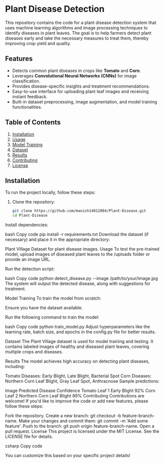 
# Plant Disease Detection

This repository contains the code for a plant disease detection system that uses machine learning algorithms and image processing techniques to identify diseases in plant leaves. The goal is to help farmers detect plant diseases early and take the necessary measures to treat them, thereby improving crop yield and quality.

## Features

- Detects common plant diseases in crops like **Tomato** and **Corn**.
- Leverages **Convolutional Neural Networks (CNNs)** for image classification.
- Provides disease-specific insights and treatment recommendations.
- Easy-to-use interface for uploading plant leaf images and receiving instant feedback.
- Built-in dataset preprocessing, image augmentation, and model training functionalities.

## Table of Contents

1. [Installation](#installation)
2. [Usage](#usage)
3. [Model Training](#model-training)
4. [Dataset](#dataset)
5. [Results](#results)
6. [Contributing](#contributing)
7. [License](#license)

## Installation

To run the project locally, follow these steps:

1. Clone the repository:

   ```bash
   git clone https://github.com/manish14012004/Plant-Disease.git
   cd Plant-Disease
Install dependencies:

bash
Copy code
pip install -r requirements.txt
Download the dataset (if necessary) and place it in the appropriate directory:

Plant Village Dataset for plant disease images.
Usage
To test the pre-trained model, upload images of diseased plant leaves to the /uploads folder or provide an image URL.

Run the detection script:

bash
Copy code
python detect_disease.py --image /path/to/your/image.jpg
The system will output the detected disease, along with suggestions for treatment.

Model Training
To train the model from scratch:

Ensure you have the dataset available.

Run the following command to train the model:

bash
Copy code
python train_model.py
Adjust hyperparameters like the learning rate, batch size, and epochs in the config.py file for better results.

Dataset
The Plant Village dataset is used for model training and testing. It contains labeled images of healthy and diseased plant leaves, covering multiple crops and diseases.

Results
The model achieves high accuracy on detecting plant diseases, including:

Tomato Diseases: Early Blight, Late Blight, Bacterial Spot
Corn Diseases: Northern Corn Leaf Blight, Gray Leaf Spot, Anthracnose
Sample predictions:

Image	Predicted Disease	Confidence
Tomato Leaf 1	Early Blight	92%
Corn Leaf 2	Northern Corn Leaf Blight	89%
Contributing
Contributions are welcome! If you'd like to improve the code or add new features, please follow these steps:

Fork the repository.
Create a new branch: git checkout -b feature-branch-name.
Make your changes and commit them: git commit -m 'Add some feature'.
Push to the branch: git push origin feature-branch-name.
Open a pull request.
License
This project is licensed under the MIT License. See the LICENSE file for details.

csharp
Copy code

You can customize this based on your specific project details!
